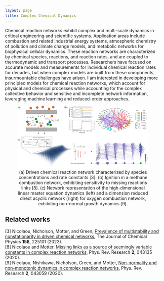 ```yaml
---
layout: page
title: Complex Chemical Dynamics
---
```

Chemical reaction networks exhibit complex and multi-scale dynamics in critical engineering and scientific systems. Application areas include combustion and related industrial energy systems, atmospheric chemistry of pollution and climate change models, and metabolic networks for biophysical cellular dynamics. These reaction networks are characterized by chemical species, reactions, and reaction rates, and are coupled to thermodynamic and transport processes. Researchers have focused on accurate models and measurements for individual chemical reaction rates for decades, but when complex models are built from these components, insurmountable challenges have arisen. I am interested in developing more principled models for chemical reaction networks, which account for physical and chemical processes while accounting for the complex collective behavior and sensitive and incomplete network information, leveraging machine learning and reduced-order approaches.

<figure>
<script type="text/javascript" async
  src="https://cdnjs.cloudflare.com/ajax/libs/mathjax/2.7.5/MathJax.js?config=TeX-MML-AM_CHTML">
</script>
<img src="/assets/img/chemistry.jpg" width=1024 />
<figcaption align="center">(a) Driven chemical reaction network characterized by species concentrations <script type="math/tex; mode=inline"> X_i </script> and rate constants <script type="math/tex; mode=inline"> \kappa_j^\pm </script> [3]. (b) Ignition in a methane combustion network, exhibiting sensitivity to missing reactions links [8]. (c) Network representation of the high-dimensional linear master equation dynamics (left) and a dimension reduced direct acyclic network (right) for oxygen combustion network, exhibiting non-normal growth dynamics [9].
</figcaption>
</figure>

## Related works
[3] Nicolaou, Nicholson, Motter, and Green, [Prevalence of multistability and nonstationarity in driven chemical networks](https://doi.org/10.1063/5.0142589), The Journal of Chemical Physics **158**, 225101 (2023).  
[8] Nicolaou and Motter. [Missing links as a source of seemingly variable constants in complex reaction networks](https://doi.org/10.1103/PhysRevResearch.2.043135), Phys. Rev. Research **2**, 043135 (2020).  
[9] Nicolaou, Nishikawa, Nicholson, Green, and Motter, [Non-normality and non-monotonic dynamics in complex reaction networks](https://doi.org/10.1103/PhysRevResearch.2.043059), Phys. Rev. Research **2**, 043059 (2020).  
